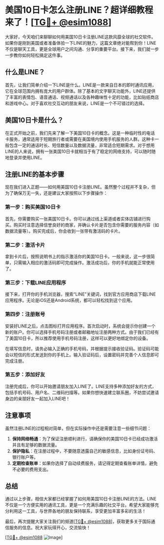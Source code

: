 # 美国10日卡怎么注册LINE？超详细教程来了！[[TG💪+ @esim1088](https://t.me/s/esim1088)]

大家好，今天咱们来聊聊如何用美国10日卡注册LINE这款风靡全球的社交软件。如果你是刚到美国或者准备体验一下LINE的魅力，这篇文章绝对能帮到你！LINE不仅是聊天工具，更是全球用户之间沟通、分享的重要平台。接下来，我们就一步一步教你如何轻松搞定这件事。

## 什么是LINE？

首先，让我们简单介绍一下LINE是什么。LINE是一款来自日本的即时通讯应用，它在全球范围内拥有庞大的用户群体。除了基本的文字聊天功能外，LINE还提供了丰富的表情包、语音通话、视频通话以及各种趣味性十足的功能，比如贴纸商店和游戏中心。对于喜欢社交互动的朋友来说，LINE是一个不可错过的选择。

## 美国10日卡是什么？

在正式开始之前，我们先来了解一下美国10日卡的概念。这是一种临时性的电话卡服务，通常适用于短期旅行者或需要在美国境内使用手机服务的人群。这种卡一般包含一定的通话时长、短信数量以及数据流量，非常适合短期需求。对于想用LINE的人来说，拥有一张美国10日卡就相当于有了稳定的网络支持，可以随时随地登录并使用LINE。

## 注册LINE的基本步骤

现在我们进入正题——如何用美国10日卡注册LINE。虽然整个过程并不复杂，但为了确保万无一失，还是建议大家按照以下步骤操作：

### 第一步：购买美国10日卡

首先，你需要购买一张美国10日卡。你可以通过线上渠道或者实体店铺进行购买。购买时注意选择信誉良好的商家，并确认卡片是否包含你需要的服务内容（如数据流量等）。购买完成后，你会收到一张带有激活码的卡片。

### 第二步：激活卡片

拿到卡片后，按照说明书上的指示激活你的美国10日卡。一般来说，这一步很简单，只需输入相应的激活码即可完成操作。激活成功后，你的手机就能正常使用了。

### 第三步：下载LINE应用程序

接下来，打开你的手机浏览器，搜索“LINE”关键词，找到官方应用商店下载LINE应用程序。无论是iOS还是Android系统，都可以轻松找到这个应用。

### 第四步：注册账号

安装好LINE之后，点击图标打开应用程序。首次启动时，系统会提示你创建一个新的账户。你可以选择手机号码注册或者邮箱地址注册两种方式。由于我们已经有了美国10日卡，所以推荐使用手机号码注册，这样可以更好地绑定你的设备。

在填写信息时，请务必输入正确的手机号码，并根据提示接收验证码。验证码可能会以短信的形式发送到你的手机上。输入验证码后，设置密码并完善个人信息即可完成注册。

### 第五步：添加好友

注册完成后，你可以开始邀请朋友加入LINE了。LINE支持多种添加好友的方式，包括手机号码、用户名、二维码扫描等。如果你想快速建立联系圈，不妨尝试邀请身边的亲朋好友一起加入LINE吧！

## 注意事项

虽然注册LINE的过程相对简单，但在实际操作中还是需要注意一些细节问题：

1. **保持网络畅通**：为了保证注册顺利进行，请确保你的美国10日卡已经成功激活并且有足够的数据流量。
2. **保护隐私**：在注册过程中，不要随意透露自己的敏感信息，比如身份证号码、银行账户等。
3. **定期检查账单**：如果你选择了自动续费服务，请记得定期查看账单详情，避免不必要的费用支出。

## 总结

通过以上步骤，相信大家都已经掌握了如何用美国10日卡注册LINE的方法。LINE不仅是一个方便实用的通讯工具，更是一个充满乐趣的社交平台。希望大家能够充分利用这一工具，与世界各地的朋友保持联系，享受更加丰富多彩的生活！

最后，再次提醒大家关注我们的频道[[TG💪+ @esim1088](https://t.me/s/esim1088)]，获取更多关于国际通信服务的信息。祝大家玩得开心，交流愉快！

[[TG💪+ @esim1088](https://t.me/s/esim1088) ![Image](https://i.postimg.cc/4NQfJmqS/Snipaste-2025-05-13-00-14-12.png)]